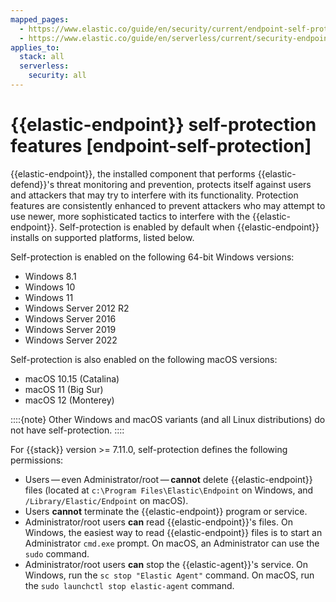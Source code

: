 ```yaml
---
mapped_pages:
  - https://www.elastic.co/guide/en/security/current/endpoint-self-protection.html
  - https://www.elastic.co/guide/en/serverless/current/security-endpoint-self-protection.html
applies_to:
  stack: all
  serverless:
    security: all
---
```


# {{elastic-endpoint}} self-protection features [endpoint-self-protection]

{{elastic-endpoint}}, the installed component that performs {{elastic-defend}}'s threat monitoring and prevention, protects itself against users and attackers that may try to interfere with its functionality. Protection features are consistently enhanced to prevent attackers who may attempt to use newer, more sophisticated tactics to interfere with the {{elastic-endpoint}}. Self-protection is enabled by default when {{elastic-endpoint}} installs on supported platforms, listed below.

Self-protection is enabled on the following 64-bit Windows versions:

* Windows 8.1
* Windows 10
* Windows 11
* Windows Server 2012 R2
* Windows Server 2016
* Windows Server 2019
* Windows Server 2022

Self-protection is also enabled on the following macOS versions:

* macOS 10.15 (Catalina)
* macOS 11 (Big Sur)
* macOS 12 (Monterey)

::::{note}
Other Windows and macOS variants (and all Linux distributions) do not have self-protection.
::::


For {{stack}} version >= 7.11.0, self-protection defines the following permissions:

* Users — even Administrator/root — **cannot** delete {{elastic-endpoint}} files (located at `c:\Program Files\Elastic\Endpoint` on Windows, and `/Library/Elastic/Endpoint` on macOS).
* Users **cannot** terminate the {{elastic-endpoint}} program or service.
* Administrator/root users **can** read {{elastic-endpoint}}'s files. On Windows, the easiest way to read {{elastic-endpoint}} files is to start an Administrator `cmd.exe` prompt. On macOS, an Administrator can use the `sudo` command.
* Administrator/root users **can** stop the {{elastic-agent}}'s service. On Windows, run the `sc stop "Elastic Agent"` command. On macOS, run the `sudo launchctl stop elastic-agent` command.
